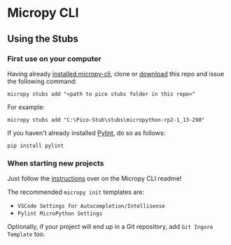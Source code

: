 # Micropy CLI

## Using the Stubs
### First use on your computer

Having already [installed micropy-cli](https://github.com/BradenM/micropy-cli#getting-started), clone or [download](https://github.com/cpwood/Pico-Stub/archive/main.zip) this repo and issue the following command:

```
micropy stubs add "<path to pico stubs folder in this repo>"
```

For example:

```
micropy stubs add "C:\Pico-Stub\stubs\micropython-rp2-1_13-290"
```

If you haven't already installed [Pylint](https://www.pylint.org/), do so as follows:

```
pip install pylint
```

### When starting new projects

Just follow the [instructions](https://github.com/BradenM/micropy-cli#creating-a-project) over on the Micropy CLI readme!

The recommended `micropy init` templates are:

* `VSCode Settings for Autocompletion/Intellisense`
* `Pylint MicroPython Settings`

Optionally, if your project will end up in a Git repository, add `Git Ingore Template` too.